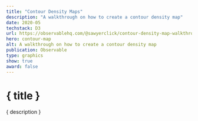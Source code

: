 ```yaml
---
title: "Contour Density Maps"
description: "A walkthrough on how to create a contour density map"
date: 2020-05
techstack: D3
url: https://observablehq.com/@sawyerclick/contour-density-map-walkthrough
hero: contour-map
alt: A walkthrough on how to create a contour density map
publication: Observable
type: graphics
show: true
award: false
---
```


# { title }

{ description }
